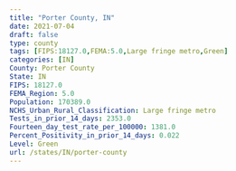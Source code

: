 ```yaml
---
title: "Porter County, IN"
date: 2021-07-04
draft: false
type: county
tags: [FIPS:18127.0,FEMA:5.0,Large fringe metro,Green]
categories: [IN]
County: Porter County
State: IN
FIPS: 18127.0
FEMA_Region: 5.0
Population: 170389.0
NCHS_Urban_Rural_Classification: Large fringe metro
Tests_in_prior_14_days: 2353.0
Fourteen_day_test_rate_per_100000: 1381.0
Percent_Positivity_in_prior_14_days: 0.022
Level: Green
url: /states/IN/porter-county
---
```



